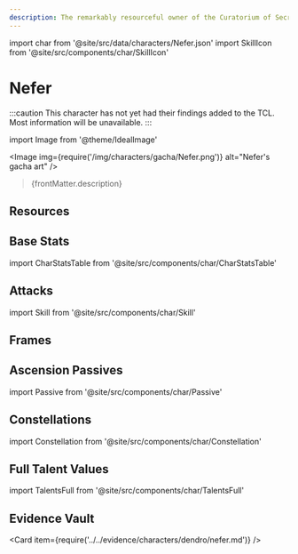 ```yaml
---
description: The remarkably resourceful owner of the Curatorium of Secrets.
---
```


<!-- replace every instance of "Nefer" with the character's full in-game name (underscores for spaces in links), for the evidence vault card on the bottom keep both the characterelement and Nefer lowercase (hyphens for spaces here, not underscores). also to delete everything commented out like this when done with the page -->

<!-- 
Checklist for other pages:
Gauges: docs/resources/compendiums/elemental-gauges.md
Particles: docs/resources/compendiums/elemental-skill-particles.md
Flat damage buffs: docs/combat-mechanics/damage/damage-formula.md
Snapshot/Dynamic: docs/combat-mechanics/snapshot-and-dynamic.md
Proc damage: docs/combat=mechanics/damage/damage-formula#proc-damage-sources
-->
import char from '@site/src/data/characters/Nefer.json'
import SkillIcon from '@site/src/components/char/SkillIcon'

# Nefer

<!-- Remove this warning when adding the basic mechs ticket -->
:::caution
This character has not yet had their findings added to the TCL. Most information will be unavailable.
:::

import Image from '@theme/IdealImage'

<Image img={require('/img/characters/gacha/Nefer.png')} alt="Nefer's gacha art" />
<blockquote>{frontMatter.description}</blockquote>

## Resources

<!-- 
* [Nefer Mains Discord]()
* [Full Nefer Written Guide]()
* [Nefer Quick Guide]()
* [# Minute Video Guide to Nefer]()
-->

## Base Stats

import CharStatsTable from '@site/src/components/char/CharStatsTable'

<CharStatsTable char={char} />

## Attacks

import Skill from '@site/src/components/char/Skill'

<Tabs queryString="ability">
<TabItem value='na' label='Normal Attacks'>
<SkillIcon char={char} skill='na' />
<div class='talent-columns'>
<Skill char={char} skill='na' sectionFilter='Normal Attack' />

<!--
take frames (with hitlag -> na column) and mv/s from https://docs.google.com/spreadsheets/d/1l5DOZ6RgYYMIxMtJtd7oQNL9WWVNXcQL0nwan7q7QGc/edit?usp=sharing
-->
<!-- 
| String | Talent 9% | Frames | MV/s |
| :----- | :-------- | :----- | :--- |
| 1-Hit  |           |        |      |
| 2-Hit  |           |        |      |
| 3-Hit  |           |        |      |
| 4-Hit  |           |        |      |
| 5-Hit  |           |        |      |
-->

</div>
<div class='talent-columns'>
<Skill char={char} skill='na' sectionFilter='Charged Attack' />

<!-- sword
| String | Talent 9% | Frames | MV/s |
| :----- | :-------- | :----- | :--- |
| CA     |           |        |      |
| N1C    |           |        |      |
-->

<!-- claymore
| String       | Talent 9% | Frames | MV/s |
| :----------- | :-------- | :----- | :--- |
| Spinning DMG |           |        |      |
| Final DMG    |           |        |      |
-->

<!-- polearm/catalyst
| String | Talent 9% | Frames | MV/s |
| :----- | :-------- | :----- | :--- |
| CA     |           |        |      |
-->

<!-- bow
| Type          | Talent 9% | Frames | MV/s | GU  |
| :------------ | :-------- | :----- | :--- | :-- |
| Aimed Shot    |           |        |      | -   |
| Fully Charged |           |        |      | 1U  |
-->

</div>
<div class='talent-columns'>
<Skill char={char} skill='na' sectionFilter='Plunging Attack' />

<!-- 
| Damage Type     | Talent 9% |
| :-------------- | :-------- |
| Plunge DMG      |           |
| Low Plunge DMG  |           |
| High Plunge DMG |           |
-->

</div>

<!-- **Notes**

* MV/s are calculated using the shortest possible frames without any animation cancels, for different cancels see [below](#frames). -->

</TabItem>

<TabItem value='e' label='Skill'>
<SkillIcon char={char} skill='e' />
<div class='talent-columns'>
<Skill char={char} skill='e' />

<!-- 
| Attribute      | Tap       | Hold      |
| :------------- | :-------- | :-------- |
| DMG \(T9%\)    |           |           |
| Particles      |           |           |
| GU             |           |           |
| ICD            |           |           |
| Snapshot       |           |           |
| Damage Element |           |           |
| Damage Type    |           |           |
| Duration       |           |           |
| CD             |           |           |
-->

</div>

<!-- **Notes**

*  -->

</TabItem>

<TabItem value='q' label='Burst'>
<SkillIcon char={char} skill='q' />
<div class='talent-columns'>
<Skill char={char} skill='q'/>

<!-- 
| Attribute         | Primary   | Secondary |
| :---------------- | :-------- | :-------- |
| DMG \(T9%\)       |           |           |
| GU                |           |           |
| ICD               |           |           |
| Snapshot          |           |           |
| Damage Element    |           |           |
| Damage Type       |           |           |
| Energy Cost       |           |           |
| Duration          |           |           |
| Cooldown          |           |           |
-->

</div>

<!-- **Notes**

*  -->

</TabItem>
</Tabs>

## Frames

<!-- 
import charFrames from '@site/src/data/frames/Nefer.json'
import Frames from '@site/src/components/char/Frames'

<Frames data={charFrames} />
-->

## Ascension Passives

import Passive from '@site/src/components/char/Passive'

<Tabs queryString="passive">
<TabItem value='passive' label='Passive'>
<Passive char={char} passive={2} />
</TabItem>

<TabItem value='a1' label='Ascension 1'>
<Passive char={char} passive={0} />
</TabItem>

<TabItem value="a4" label="Ascension 4">
<Passive char={char} passive={1} />
</TabItem>
</Tabs>

## Constellations

import Constellation from '@site/src/components/char/Constellation'

<Tabs queryString="constellation">
<TabItem value='c1' label='C1'>
<Constellation char={char} constellation={1} />
</TabItem>

<TabItem value='c2' label='C2'>
<Constellation char={char} constellation={2} />
</TabItem>

<TabItem value='c3' label='C3'>
<Constellation char={char} constellation={3} />
</TabItem>

<TabItem value='c4' label='C4'>
<Constellation char={char} constellation={4} />
</TabItem>

<TabItem value='c5' label='C5'>
<Constellation char={char} constellation={5} />
</TabItem>

<TabItem value='c6' label='C6'>
<Constellation char={char} constellation={6} />
</TabItem>
</Tabs>

## Full Talent Values

import TalentsFull from '@site/src/components/char/TalentsFull'

<TalentsFull char={char}/>

## Evidence Vault

<Card item={require('../../evidence/characters/dendro/nefer.md')} />
